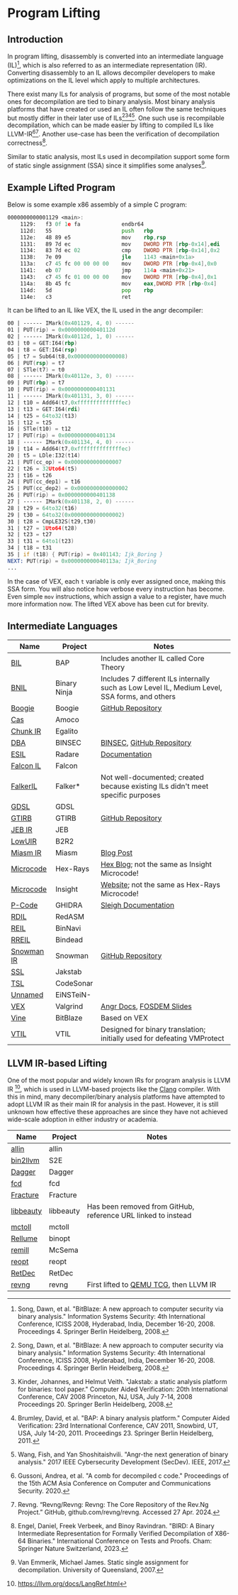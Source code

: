 # Program Lifting 

## Introduction
In program lifting, disassembly is converted into an intermediate language (IL)[^1], which is also referred to as an intermediate representation (IR).
Converting disassembly to an IL allows decompiler developers to make optimizations on the IL level which apply to multiple architectures. 

There exist many ILs for analysis of programs, but some of the most notable ones for decompilation are tied to binary analysis.
Most binary analysis platforms that have created or used an IL often follow the same techniques but mostly differ in their later use of ILs[^1][^2][^3][^4]. 
One such use is recompilable decompilation, which can be made easier by lifting to compiled ILs like LLVM-IR[^5][^6].
Another use-case has been the verification of decompilation correctness[^8].

Similar to static analysis, most ILs used in decompilation support some form of static single assignment (SSA) since it simplifies some analyses[^7].

## Example Lifted Program
Below is some example x86 assembly of a simple C program:
```asm
0000000000001129 <main>:
    1129:   f3 0f 1e fa             endbr64
    112d:   55                      push   rbp
    112e:   48 89 e5                mov    rbp,rsp
    1131:   89 7d ec                mov    DWORD PTR [rbp-0x14],edi
    1134:   83 7d ec 02             cmp    DWORD PTR [rbp-0x14],0x2
    1138:   7e 09                   jle    1143 <main+0x1a>
    113a:   c7 45 fc 00 00 00 00    mov    DWORD PTR [rbp-0x4],0x0
    1141:   eb 07                   jmp    114a <main+0x21>
    1143:   c7 45 fc 01 00 00 00    mov    DWORD PTR [rbp-0x4],0x1
    114a:   8b 45 fc                mov    eax,DWORD PTR [rbp-0x4]
    114d:   5d                      pop    rbp
    114e:   c3                      ret 
```

It can be lifted to an IL like VEX, the IL used in the angr decompiler:
```asm
00 | ------ IMark(0x401129, 4, 0) ------
01 | PUT(rip) = 0x000000000040112d
02 | ------ IMark(0x40112d, 1, 0) ------
03 | t0 = GET:I64(rbp)
04 | t8 = GET:I64(rsp)
05 | t7 = Sub64(t8,0x0000000000000008)
06 | PUT(rsp) = t7
07 | STle(t7) = t0
08 | ------ IMark(0x40112e, 3, 0) ------
09 | PUT(rbp) = t7
10 | PUT(rip) = 0x0000000000401131
11 | ------ IMark(0x401131, 3, 0) ------
12 | t10 = Add64(t7,0xffffffffffffffec)
13 | t13 = GET:I64(rdi)
14 | t25 = 64to32(t13)
15 | t12 = t25
16 | STle(t10) = t12
17 | PUT(rip) = 0x0000000000401134
18 | ------ IMark(0x401134, 4, 0) ------
19 | t14 = Add64(t7,0xffffffffffffffec)
20 | t5 = LDle:I32(t14)
21 | PUT(cc_op) = 0x0000000000000007
22 | t26 = 32Uto64(t5)
23 | t16 = t26
24 | PUT(cc_dep1) = t16
25 | PUT(cc_dep2) = 0x0000000000000002
26 | PUT(rip) = 0x0000000000401138
27 | ------ IMark(0x401138, 2, 0) ------
28 | t29 = 64to32(t16)
29 | t30 = 64to32(0x0000000000000002)
30 | t28 = CmpLE32S(t29,t30)
31 | t27 = 1Uto64(t28)
32 | t23 = t27
33 | t31 = 64to1(t23)
34 | t18 = t31
35 | if (t18) { PUT(rip) = 0x401143; Ijk_Boring }
NEXT: PUT(rip) = 0x000000000040113a; Ijk_Boring
...
```

In the case of VEX, each `t` variable is only ever assigned once, making this SSA form. 
You will also notice how verbose every instruction has become. 
Even simple `mov` instructions, which assign a value to a register, have much more information now. 
The lifted VEX above has been cut for brevity. 

## Intermediate Languages

| Name                                                                 | Project          | Notes                                                                                                                                   |
|----------------------------------------------------------------------|------------------|-----------------------------------------------------------------------------------------------------------------------------------------|
| [BIL](https://github.com/BinaryAnalysisPlatform/bap)                 | BAP              | Includes another IL called Core Theory                                                                                                  |
| [BNIL](http://docs.binary.ninja/dev/bnil-llil.html)                  | Binary Ninja     | Includes 7 different ILs internally such as Low Level IL, Medium Level, SSA forms, and others                                            |
| [Boogie](https://www.microsoft.com/en-us/research/project/boogie-an-intermediate-verification-language/) | Boogie           | [GitHub Repository](https://github.com/boogie-org/boogie)                                                                               |
| [Cas](https://github.com/bdcht/amoco/blob/release/amoco/cas/expressions.py) | Amoco            |                                                                                                                                         |
| [Chunk IR](https://github.com/columbia/egalito/tree/master/src/chunk) | Egalito          |                                                                                                                                         |
| [DBA](https://link.springer.com/chapter/10.1007%2F978-3-662-46681-0_17) | BINSEC          | [BINSEC](http://binsec.gforge.inria.fr/), [GitHub Repository](https://github.com/binsec/binsec)                                          |
| [ESIL](https://github.com/radare/radare2/wiki/ESIL)                  | Radare           | [Documentation](https://github.com/radare/radare2/blob/master/doc/esil.md)                                                              |
| [Falcon IL](https://github.com/falconre/falcon)                      | Falcon           |                                                                                                                                         |
| [FalkerIL](https://gamozolabs.github.io)                             | Falker*          | Not well-documented; created because existing ILs didn't meet specific purposes                                                          |
| [GDSL](https://github.com/gdslang/gdsl-toolkit)                      | GDSL             |                                                                                                                                         |
| [GTIRB](https://grammatech.github.io/gtirb/)                         | GTIRB            | [GitHub Repository](https://github.com/GrammaTech/gtirb)                                                                                |
| [JEB IR](https://www.pnfsoftware.com/blog/jeb-native-pipeline-intermediate-representation/) | JEB |                                                                                                                     |
| [LowUIR](https://github.com/B2R2-org/B2R2)                           | B2R2             |                                                                                                                                         |
| [Miasm IR](https://github.com/cea-sec/miasm)                         | Miasm            | [Blog Post](https://miasm.re/blog/2019/01/16/miasm_ir_getting_higher.html)                                                              |
| [Microcode](https://hex-rays.com/products/ida/support/ppt/recon2018.ppt) | Hex-Rays        | [Hex Blog](http://www.hexblog.com/?p=1232); not the same as Insight Microcode!                                                          |
| [Microcode](https://github.com/hotelzululima/insight)                | Insight          | [Website](https://insight.labri.fr/); not the same as Hex-Rays Microcode!                                                               |
| [P-Code](http://ghidra.re/courses/languages/html/pcoderef.html)      | GHIDRA           | [Sleigh Documentation](http://ghidra.re/courses/languages/html/sleigh.html#idm140310875627168)                                          |
| [RDIL](https://github.com/REDasmOrg/REDasm)                          | RedASM           |                                                                                                                                         |
| [REIL](https://www.zynamics.com/binnavi/manual/html/reil_language.htm) | BinNavi         |                                                                                                                                         |
| [RREIL](https://bitbucket.org/mihaila/bindead/wiki/Introduction%20to%20RREIL) | Bindead        |                                                                                                                                         |
| [Snowman IR](https://derevenets.com/)                                | Snowman          | [GitHub Repository](https://github.com/yegord/snowman/blob/master/src/nc/arch/x86/X86InstructionAnalyzer.cpp)                            |
| [SSL](http://www.jakstab.org/)                                       | Jakstab          |                                                                                                                                         |
| [TSL](http://pages.cs.wisc.edu/~reps/past-research.html#TSL_overview) | CodeSonar       |                                                                                                                                         |
| [Unnamed](https://github.com/EiNSTeiN-/decompiler/tree/master/src/ir) | EiNSTeiN-        |                                                                                                                                         |
| [VEX](https://github.com/smparkes/valgrind-vex/blob/master/pub/libvex_ir.h) | Valgrind      | [Angr Docs](https://docs.angr.io/advanced-topics/ir), [FOSDEM Slides](https://archive.fosdem.org/2017/schedule/event/valgrind_vex_future/attachments/slides/1842/export/events/attachments/valgrind_vex_future/slides/1842/valgrind_vex_future.pdf) |
| [Vine](http://bitblaze.cs.berkeley.edu/vine.html)                    | BitBlaze         | Based on VEX                                                                                                                           |
| [VTIL](https://github.com/can1357/VTIL/)                             | VTIL             | Designed for binary translation; initially used for defeating VMProtect                                                                  |


## LLVM IR-based Lifting

One of the most popular and widely known IRs for program analysis is LLVM IR [^9], which is used in LLVM-based projects like the [Clang](https://clang.llvm.org/) compiler.
With this in mind, many decompiler/binary analysis platforms have attempted to adopt LLVM IR as their main IR for analysis in the past. 
However, it is still unknown how effective these approaches are since they have not achieved wide-scale adoption in either industry or academia. 

| Name                                                                 | Project                                                             | Notes                                   |
|----------------------------------------------------------------------|---------------------------------------------------------------------|-----------------------------------------|
| [allin](http://sdasgup3.web.engr.illinois.edu/Document/allin_poster.pdf) | allin                                                              |                                         |
| [bin2llvm](https://github.com/cojocar/bin2llvm)                      | S2E                                                                 |                                         |
| [Dagger](https://github.com/repzret/dagger)                          | Dagger                                                              |                                         |
| [fcd](https://github.com/zneak/fcd)                                  | fcd                                                                 |                                         |
| [Fracture](https://github.com/draperlaboratory/fracture)             | Fracture                                                            |                                         |
| [libbeauty](https://github.com/jcdutton/reference)                   | libbeauty                                                           | Has been removed from GitHub, reference URL linked to instead |
| [mctoll](https://github.com/microsoft/llvm-mctoll)                   | mctoll                                                              |                                         |
| [Rellume](https://github.com/aengelke/binopt)                        | binopt                                                              |                                         |
| [remill](https://github.com/trailofbits/mcsema)                      | McSema                                                              |                                         |
| [reopt](https://github.com/GaloisInc/reopt)                          | reopt                                                               |                                         |
| [RetDec](https://github.com/avast/retdec)                            | RetDec                                                              |                                         |
| [revng](https://github.com/revng/revng)                              | revng                                                               | First lifted to [QEMU TCG](https://www.qemu.org/docs/master/devel/index-tcg.html), then LLVM IR |


[^1]: Song, Dawn, et al. "BitBlaze: A new approach to computer security via binary analysis." Information Systems Security: 4th International Conference, ICISS 2008, Hyderabad, India, December 16-20, 2008. Proceedings 4. Springer Berlin Heidelberg, 2008.
[^2]: Kinder, Johannes, and Helmut Veith. "Jakstab: a static analysis platform for binaries: tool paper." Computer Aided Verification: 20th International Conference, CAV 2008 Princeton, NJ, USA, July 7-14, 2008 Proceedings 20. Springer Berlin Heidelberg, 2008.
[^3]: Brumley, David, et al. "BAP: A binary analysis platform." Computer Aided Verification: 23rd International Conference, CAV 2011, Snowbird, UT, USA, July 14-20, 2011. Proceedings 23. Springer Berlin Heidelberg, 2011.
[^4]: Wang, Fish, and Yan Shoshitaishvili. "Angr-the next generation of binary analysis." 2017 IEEE Cybersecurity Development (SecDev). IEEE, 2017.
[^5]: Gussoni, Andrea, et al. "A comb for decompiled c code." Proceedings of the 15th ACM Asia Conference on Computer and Communications Security. 2020.
[^6]: Revng. “Revng/Revng: Revng: The Core Repository of the Rev.Ng Project.” GitHub, github.com/revng/revng. Accessed 27 Apr. 2024.  
[^7]: Van Emmerik, Michael James. Static single assignment for decompilation. University of Queensland, 2007.
[^8]: Engel, Daniel, Freek Verbeek, and Binoy Ravindran. "BIRD: A Binary Intermediate Representation for Formally Verified Decompilation of X86-64 Binaries." International Conference on Tests and Proofs. Cham: Springer Nature Switzerland, 2023.
[^9]: https://llvm.org/docs/LangRef.html
